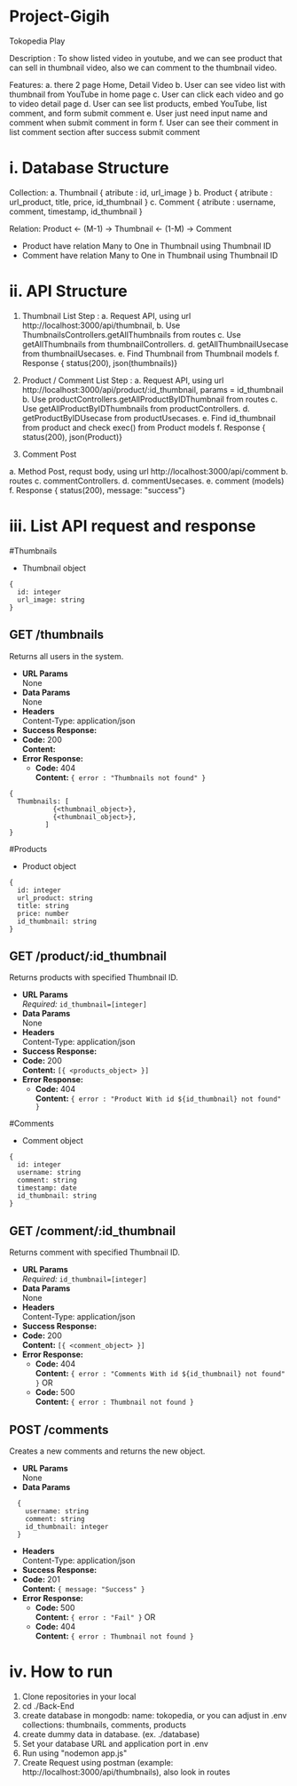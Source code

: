 # Project-Gigih
Tokopedia Play

Description : To show listed video in youtube, and we can see product that can sell in thumbnail video, also we can comment to the thumbnail video.

Features: 
a. there 2 page Home, Detail Video
b. User can see video list with thumbnail from YouTube in home page
c. User can click each video and go to video detail page
d. User can see list products, embed YouTube, list comment, and form submit
comment
e. User just need input name and comment when submit comment in form
f. User can see their comment in list comment section after success submit
comment

# i. Database Structure

Collection:
a. Thumbnail {
    atribute : id, url_image
}
b. Product {
    atribute : url_product, title, price, id_thumbnail
}
c. Comment {
    atribute : username, comment, timestamp, id_thumbnail
}

Relation: 
Product <- (M-1) -> Thumbnail <- (1-M) -> Comment

- Product have relation Many to One in Thumbnail using Thumbnail ID 
- Comment have relation Many to One in Thumbnail using Thumbnail ID

# ii. API Structure

1. Thumbnail List
Step :
a. Request API, using url http://localhost:3000/api/thumbnail,
b. Use ThumbnailsControllers.getAllThumbnails from routes
c. Use getAllThumbnails from thumbnailControllers.
d. getAllThumbnailUsecase from thumbnailUsecases.
e. Find Thumbnail from Thumbnail models
f. Response { status(200), json(thumbnails)}

2. Product / Comment List
Step :
a. Request API, using url http://localhost:3000/api/product/:id_thumbnail, params = id_thumbnail
b. Use productControllers.getAllProductByIDThumbnail from routes
c. Use getAllProductByIDThumbnails from productControllers.
d. getProductByIDUsecase from productUsecases.
e. Find id_thumbnail from product and check exec() from Product models
f. Response { status(200), json(Product)}

3. Comment Post

a. Method Post, requst body, using url http://localhost:3000/api/comment
b. routes
c. commentControllers.
d. commentUsecases.
e. comment (models)
f. Response { status(200), message: "success"}

# iii. List API request and response

#Thumbnails
* Thumbnail object
```
{
  id: integer
  url_image: string
}
```
**GET /thumbnails**
----
  Returns all users in the system.
* **URL Params**  
  None
* **Data Params**  
  None
* **Headers**  
  Content-Type: application/json  
* **Success Response:**  
* **Code:** 200  
  **Content:**  
* **Error Response:**  
  * **Code:** 404  
  **Content:** `{ error : "Thumbnails not found" }`
```
{
  Thumbnails: [
           {<thumbnail_object>},
           {<thumbnail_object>},
         ]
}
```

#Products
* Product object
```
{
  id: integer
  url_product: string
  title: string
  price: number
  id_thumbnail: string
}
```

**GET /product/:id_thumbnail**
----
  Returns products with specified Thumbnail ID.
* **URL Params**  
  *Required:* `id_thumbnail=[integer]`
* **Data Params**  
  None
* **Headers**  
  Content-Type: application/json  
* **Success Response:**  
* **Code:** 200  
  **Content:**  `[{ <products_object> }]` 
* **Error Response:**  
  * **Code:** 404  
  **Content:** `{ error : "Product With id ${id_thumbnail} not found" }`


#Comments
* Comment object
```
{
  id: integer
  username: string
  comment: string
  timestamp: date
  id_thumbnail: string
}
```

**GET /comment/:id_thumbnail**
----
  Returns comment with specified Thumbnail ID.
* **URL Params**  
  *Required:* `id_thumbnail=[integer]`
* **Data Params**  
  None
* **Headers**  
  Content-Type: application/json  
* **Success Response:**  
* **Code:** 200  
  **Content:**  `[{ <comment_object> }]` 
* **Error Response:**  
  * **Code:** 404  
  **Content:** `{ error : "Comments With id ${id_thumbnail} not found" }`
   OR  
  * **Code:** 500  
  **Content:** `{ error : Thumbnail not found }`

**POST /comments**
----
  Creates a new comments and returns the new object.
* **URL Params**  
  None
* **Data Params**  
```
  {
    username: string
    comment: string
    id_thumbnail: integer
  }
```
* **Headers**  
  Content-Type: application/json  
* **Success Response:**  
* **Code:** 201  
  **Content:**  `{ message: "Success" }`
* **Error Response:**  
  * **Code:** 500  
  **Content:** `{ error : "Fail" }`
  OR  
  * **Code:** 404  
  **Content:** `{ error : Thumbnail not found }`


# iv. How to run

1. Clone repositories in your local
2. cd ./Back-End
3. create database in mongodb:
    name: tokopedia, or you can adjust in .env
    collections: thumbnails, comments, products
4. create dummy data in database. (ex. ./database)
5. Set your database URL and application port in .env
6. Run using "nodemon app.js"
7. Create Request using postman (example: http://localhost:3000/api/thumbnails), also look in routes

